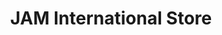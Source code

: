 ---
title: "JAM International Store"
url: /colchester/jam-international-store/
shop: Lebensmittel
---
